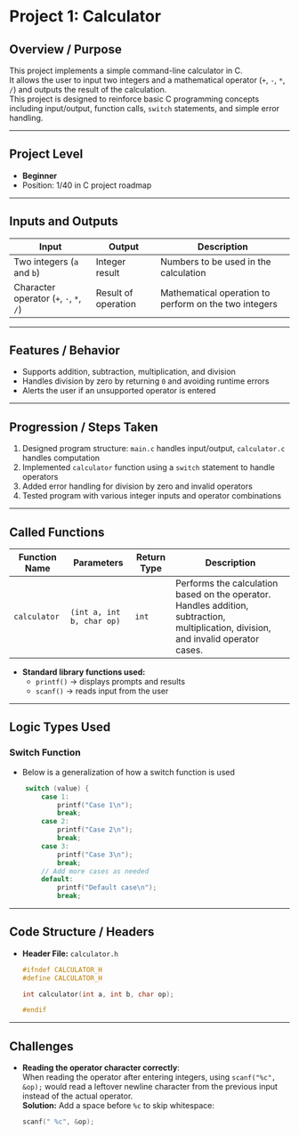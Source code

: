 # Project 1: Calculator

## Overview / Purpose
This project implements a simple command-line calculator in C.  
It allows the user to input two integers and a mathematical operator (`+`, `-`, `*`, `/`) and outputs the result of the calculation.  
This project is designed to reinforce basic C programming concepts including input/output, function calls, `switch` statements, and simple error handling.

---

## Project Level
- **Beginner**
- Position: 1/40 in C project roadmap

---

## Inputs and Outputs
| Input | Output | Description |
|-------|--------|-------------|
| Two integers (`a` and `b`) | Integer result | Numbers to be used in the calculation |
| Character operator (`+`, `-`, `*`, `/`) | Result of operation | Mathematical operation to perform on the two integers |

---

## Features / Behavior
- Supports addition, subtraction, multiplication, and division  
- Handles division by zero by returning `0` and avoiding runtime errors  
- Alerts the user if an unsupported operator is entered  

---

## Progression / Steps Taken
1. Designed program structure: `main.c` handles input/output, `calculator.c` handles computation  
2. Implemented `calculator` function using a `switch` statement to handle operators  
3. Added error handling for division by zero and invalid operators  
4. Tested program with various integer inputs and operator combinations  

---

## Called Functions
| Function Name | Parameters | Return Type | Description |
|---------------|-----------|------------|-------------|
| `calculator` | `(int a, int b, char op)` | `int` | Performs the calculation based on the operator. Handles addition, subtraction, multiplication, division, and invalid operator cases. |

- **Standard library functions used:**
  - `printf()` → displays prompts and results
  - `scanf()` → reads input from the user

---

## Logic Types Used
### Switch Function
- Below is a generalization of how a switch function is used
```c
    switch (value) {
        case 1:
            printf("Case 1\n");
            break;
        case 2:
            printf("Case 2\n");
            break;
        case 3:
            printf("Case 3\n");
            break;
        // Add more cases as needed
        default:
            printf("Default case\n");
            break;
```
---

## Code Structure / Headers
- **Header File:** `calculator.h`
  ```c
  #ifndef CALCULATOR_H
  #define CALCULATOR_H

  int calculator(int a, int b, char op);

  #endif
  
---

## Challenges
- **Reading the operator character correctly**:  
  When reading the operator after entering integers, using `scanf("%c", &op);` would read a leftover newline character from the previous input instead of the actual operator.  
  **Solution:** Add a space before `%c` to skip whitespace:
  ```c
  scanf(" %c", &op);

